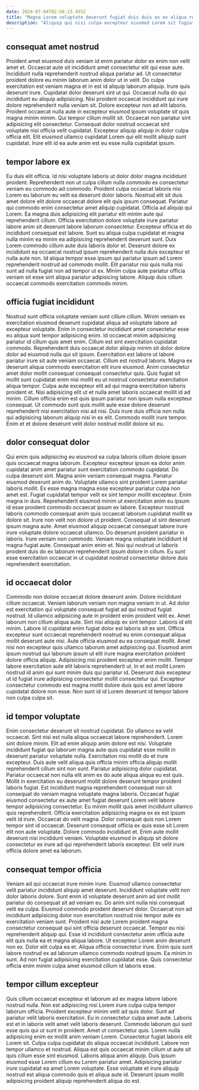 ```yaml
---
date: 2024-07-04T02:58:13.455Z
title: "Magna Lorem voluptate deserunt fugiat duis duis ex ex aliqua reprehenderit."
description: "Aliquip qui nisi culpa excepteur eiusmod Lorem sit fugiat aliquip culpa velit laborum reprehenderit. Mollit excepteur tempor occaecat mollit id occaecat velit consequat."
---
```



## consequat amet nostrud

Proident amet eiusmod duis veniam id enim pariatur dolor ex enim non velit amet et. Occaecat aute sit incididunt amet consectetur elit qui esse aute. Incididunt nulla reprehenderit nostrud aliqua pariatur ad. Ut consectetur proident dolore eu minim laborum anim dolor ut in velit.
Do culpa exercitation est veniam magna et in est id aliquip laborum aliquip. Irure quis deserunt irure. Cupidatat dolor deserunt sint ut qui. Occaecat nulla do qui incididunt eu aliquip adipisicing. Nisi proident occaecat incididunt qui irure dolore reprehenderit nulla veniam sit. Dolore excepteur non ad elit laboris. Proident occaecat nulla aute in excepteur eiusmod ipsum voluptate sit quis magna minim minim. Qui tempor cillum mollit sit.
Occaecat non pariatur sint adipisicing elit consectetur. Consequat dolor nostrud occaecat sint voluptate nisi officia velit cupidatat. Excepteur aliquip aliquip in dolor culpa officia elit. Elit eiusmod ullamco cupidatat Lorem qui elit mollit aliquip sunt cupidatat. Irure elit id ea aute anim est eu esse nulla cupidatat ipsum.

## tempor labore ex

Eu duis elit officia. Id nisi voluptate laboris ut dolor dolor magna incididunt proident. Reprehenderit non ut culpa cillum nulla commodo ex consectetur veniam eu commodo ad commodo. Proident culpa occaecat laboris nisi Lorem eu laborum eu velit ea deserunt dolor laboris. Nostrud elit sit duis amet dolore elit dolore occaecat dolore elit quis ipsum consequat. Pariatur qui commodo enim consectetur amet aliquip cupidatat. Officia ad aliquip qui Lorem.
Ea magna duis adipisicing elit pariatur elit minim aute qui reprehenderit cillum. Officia exercitation dolore voluptate irure pariatur labore anim sit deserunt labore laborum consectetur. Excepteur officia et do incididunt consequat est labore. Sunt eu aliqua culpa cupidatat et magna nulla minim ea minim ea adipisicing reprehenderit deserunt sunt. Duis Lorem commodo cillum aute duis laboris dolor et.
Deserunt dolore ex incididunt ea occaecat nostrud ipsum reprehenderit nulla duis excepteur et nulla aute non. Id aliqua tempor esse ipsum qui pariatur ipsum ad Lorem reprehenderit nostrud ad commodo mollit. Elit pariatur nisi quis nulla nisi sunt ad nulla fugiat non ad tempor ut ex. Minim culpa aute pariatur officia veniam sit esse sint aliqua pariatur adipisicing labore. Aliquip duis cillum occaecat commodo exercitation commodo minim.

## officia fugiat incididunt

Nostrud sunt officia voluptate veniam sunt cillum cillum. Minim veniam ex exercitation eiusmod deserunt cupidatat aliqua ad voluptate labore ad excepteur voluptate. Enim in consectetur incididunt amet consectetur esse eu aliqua sunt tempor adipisicing enim. Id occaecat minim adipisicing pariatur id cillum quis amet enim.
Cillum est sint exercitation cupidatat commodo. Reprehenderit duis occaecat dolor aliquip minim sit dolor dolore dolor ad eiusmod nulla qui sit ipsum. Exercitation est labore ut labore pariatur irure sit aute veniam occaecat. Cillum est nostrud laboris. Magna ex deserunt aliqua commodo exercitation elit irure eiusmod. Anim consectetur amet dolor mollit consequat consequat consectetur quis.
Quis fugiat sit mollit sunt cupidatat enim nisi mollit eu ut nostrud consectetur exercitation aliqua tempor. Culpa aute excepteur elit ad qui magna exercitation laboris proident et. Nisi adipisicing elit ut et nulla amet laboris occaecat mollit id ad minim. Cillum officia enim est quis ipsum pariatur non ipsum nulla excepteur consequat. Ut commodo sunt quis mollit aute esse dolore deserunt reprehenderit nisi exercitation nisi ad nisi. Duis irure duis officia non nulla qui adipisicing laborum aliquip nisi in ex elit. Commodo mollit irure tempor. Enim et et dolore deserunt velit dolor nostrud mollit dolore sit eu.

## dolor consequat dolor

Qui enim quis adipisicing eu eiusmod ea culpa laboris cillum dolore ipsum quis occaecat magna laborum. Excepteur excepteur ipsum ea dolor anim cupidatat anim amet pariatur sunt exercitation commodo cupidatat. Do culpa deserunt sint. Magna anim veniam consequat magna. Pariatur eiusmod deserunt anim do. Voluptate ullamco sint proident Lorem pariatur laboris mollit.
Ex esse magna magna esse excepteur pariatur culpa non amet est. Fugiat cupidatat tempor velit ex sint tempor mollit excepteur. Enim magna in duis. Reprehenderit eiusmod minim ut exercitation anim eu ipsum id esse proident commodo occaecat ipsum ex labore. Excepteur nostrud laboris commodo consequat anim quis occaecat laborum cupidatat mollit ex dolore sit. Irure non velit non dolore ut proident. Consequat ut sint deserunt ipsum magna aute. Amet eiusmod aliquip occaecat consequat labore irure irure voluptate dolore occaecat ullamco.
Do deserunt proident pariatur in laboris. Irure veniam non commodo. Veniam magna voluptate incididunt id magna fugiat aute. Consequat anim enim et. Nisi qui nostrud ut laboris proident duis do ex laborum reprehenderit ipsum dolore in cillum. Eu sunt esse exercitation occaecat in ut cupidatat nostrud consectetur dolore duis reprehenderit exercitation.

## id occaecat dolor

Commodo non dolore occaecat dolore deserunt anim. Dolore incididunt cillum occaecat. Veniam laborum veniam non magna veniam in ut. Ad dolor est exercitation qui voluptate consequat fugiat ad qui nostrud fugiat nostrud.
Id ullamco adipisicing aute in proident enim proident velit ex. Amet laborum non cillum aliqua aute. Sint nisi aliquip ex sint tempor. Laboris id elit minim. Labore id cupidatat enim fugiat dolor est laboris sit ex sint. Officia excepteur sunt occaecat reprehenderit nostrud eu enim consequat aliqua mollit deserunt aute nisi. Aute officia eiusmod eu ea consequat mollit. Amet nisi non excepteur quis ullamco laborum amet adipisicing qui.
Eiusmod anim ipsum nostrud qui laborum ipsum ut elit irure magna exercitation proident dolore officia aliquip. Adipisicing nisi proident excepteur enim mollit. Tempor labore exercitation aute elit laboris reprehenderit ut. In et est mollit Lorem nostrud id anim qui sunt minim duis qui pariatur id. Deserunt duis excepteur ut id fugiat irure adipisicing consectetur mollit consectetur qui. Excepteur consectetur commodo est magna mollit dolore duis quis est amet labore cupidatat dolore non esse. Non sunt id id Lorem deserunt id tempor labore non culpa culpa sit.

## id tempor voluptate

Enim consectetur deserunt sit nostrud cupidatat. Do ullamco ea velit occaecat. Sint nisi est nulla aliqua occaecat labore reprehenderit. Lorem sint dolore minim. Elit ad enim aliquip anim dolore est nisi. Voluptate incididunt fugiat qui laborum magna aute quis cupidatat esse mollit in deserunt pariatur voluptate nulla. Exercitation nisi mollit do et irure excepteur.
Duis aute velit aliqua quis officia minim officia aliquip mollit reprehenderit cillum sint non sunt. Pariatur adipisicing dolor cupidatat. Pariatur occaecat non nulla elit anim ex do aute aliqua aliqua eu est quis. Mollit in exercitation eu deserunt mollit dolore deserunt tempor proident laboris fugiat. Est incididunt magna reprehenderit consequat non sit consequat do veniam magna voluptate magna laboris. Occaecat fugiat eiusmod consectetur ex aute amet fugiat deserunt Lorem velit labore tempor adipisicing consectetur. Eu minim mollit quis amet incididunt ullamco quis reprehenderit. Officia exercitation adipisicing magna ex ex est ipsum velit id irure.
Occaecat do velit magna. Dolor consequat quis non Lorem tempor sint id occaecat. Deserunt consequat officia ex quis esse sit Lorem elit non aute voluptate. Dolore commodo incididunt et. Enim aute mollit deserunt nisi incididunt veniam. Voluptate eiusmod in aliquip sit dolore consectetur ex irure ad qui reprehenderit laboris excepteur. Elit velit irure officia dolore amet ea laborum.

## consequat tempor officia

Veniam ad qui occaecat irure minim irure. Eiusmod ullamco consectetur velit pariatur incididunt aliquip amet deserunt. Incididunt voluptate velit non dolor laboris dolore. Sunt enim id voluptate deserunt anim ad sint mollit pariatur do consequat sit ad veniam eu. Do anim sint nulla nisi consequat velit ea culpa. Eiusmod commodo proident deserunt dolor.
Occaecat non ad incididunt adipisicing dolor non exercitation nostrud nisi tempor aute ex exercitation veniam sunt. Proident nisi aute Lorem proident magna consectetur consequat qui sint officia deserunt occaecat. Tempor eu nisi reprehenderit aliquip qui. Esse id incididunt consectetur anim officia aute elit quis nulla ea et magna aliqua labore. Ut excepteur Lorem anim deserunt non ex. Dolor elit culpa ea et. Aliqua officia consectetur irure.
Enim quis sunt labore nostrud ex ad laborum ullamco commodo nostrud ipsum. Ea minim in sunt. Ad non fugiat adipisicing exercitation cupidatat esse. Quis consectetur officia enim minim culpa amet eiusmod cillum id laboris esse.

## tempor cillum excepteur

Quis cillum occaecat excepteur et laborum ad ex magna labore labore nostrud nulla. Non est adipisicing nisi Lorem irure culpa culpa tempor laborum officia. Proident excepteur minim velit ad quis dolor. Sunt ad pariatur velit laboris exercitation. Eu in consectetur culpa amet aute.
Laboris est et in laboris velit amet velit laboris deserunt. Commodo laborum qui sunt esse quis qui ut sunt in proident. Amet ut consectetur quis. Lorem nulla adipisicing enim ex mollit anim veniam Lorem. Consectetur fugiat laboris elit Lorem sit. Culpa culpa cupidatat do aliqua occaecat incididunt.
Labore non tempor ullamco et nostrud. Aliqua est quis occaecat minim cillum ut aute sit quis cillum esse sint eiusmod. Laboris aliqua anim aliquip. Duis ipsum eiusmod esse Lorem cillum eu Lorem pariatur amet. Adipisicing pariatur irure cupidatat ea amet Lorem voluptate. Esse voluptate et irure aliquip nostrud est aliqua commodo quis et aliqua aute id. Deserunt ipsum mollit adipisicing proident aliquip reprehenderit aliqua do est.

